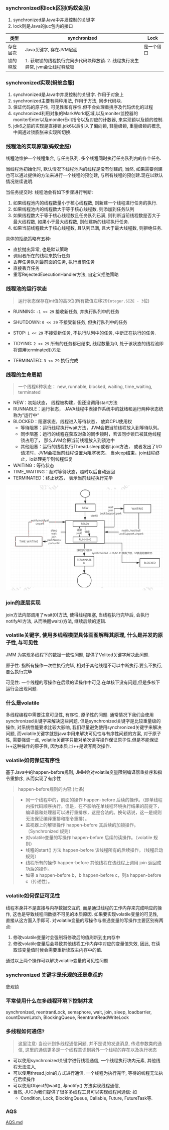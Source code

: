 ### synchronized和lock区别(蚂蚁金服)

1. synchronized是Java中并发控制的关键字
2. lock则是Java的juc包内的接口

| 类型     | synchronized                                                 | Lock       |
| -------- | ------------------------------------------------------------ | ---------- |
| 存在层次 | Java关键字, 存在JVM层面                                      | 是一个借口 |
| 锁的释放 | 1. 获取锁的线程执行完同步代码块释放锁. 2. 线程执行发生异常, jvm会让线程释放锁 |            |



### synchronized实现(蚂蚁金服)

1. synchronized是Java中并发控制的关键字. 作用于对象上
2. synchronized主要有两种用法, 作用于方法, 同步代码块. 
3. 保证代码的原子性, 可见性和有序性.但不会处理重排序及代码优化的过程
4. synchronized利用对象的MarkWorld区域,以及moniter监控器的moniterEnter以及moniterExit指令以及对应的计数器, 来实现锁以及锁的控制.
5. jdk6之前的实现是直接锁.jdk6以后引入了偏向锁, 轻量级锁, 重量级锁的概念, 中间通过锁膨胀来实现所切换.

### 线程池的实现原理(蚂蚁金服)

线程池维护一个线程集合, 与任务队列. 多个线程同时执行任务队列内的各个任务.

当线程池初始化时, 默认情况下线程池内的线程是没有创建的, 当然, 如果需要创建也可以通过提供的方法来进行一个线程的预创建, 与所有线程的预创建.现在以默认情况继续说明.

当任务提交时: 线程池会有如下步骤进行判断:

1. 如果线程池内的线程数量小于核心线程数, 则新建一个线程进行任务的执行.
2. 如果线程池内的线程数大于等于核心线程数, 则添加到任务队列
3. 如果线程数大于等于核心线程数且任务队列已满, 则判断当前线程数是否大于最大线程数, 如果小于最大线程数, 则创建新的线程执行任务.
4. 如果当前线程数大于核心线程数, 且队列已满, 且大于最大线程数, 则拒绝任务.

具体的拒绝策略有五种:

* 直接抛出异常, 也是默认策略
* 调用者所在的线程来执行任务
* 丢弃任务队列最前面的任务, 执行当前任务
* 直接丢弃任务
* 重写RejectedExecutionHandler方法, 自定义拒绝策略

### 线程池的运行状态

> 运行状态保存在int值的高3位(所有数值左移29`Integer.SIZE - 3`位)

* RUNNING:  `-1 << 29`  接收新任务, 并执行队列中的任务

* SHUTDOWN: `0 << 29` 不接受新任务, 但执行队列中的任务

* STOP: `1 << 29` 不接受新任务, 不执行队列中的任务, 中断正在执行的任务.

* TIDYING: `2 << 29` 所有的任务都已结束, 线程数量为0, 处于该状态的线程池即将调用terminated()方法

* TERMINATED: `3 << 29` 执行完成

### 线程的生命周期

> 一个线程6种状态： new, runnable, blocked, waiting, time\_waiting, terminated

* NEW：初始状态， 线程被构建，但还没调用start方法
* RUNNABLE：运行状态， JAVA线程中表操作系统中的就绪和运行两种状态统称为“运行中“
* BLOCKED：阻塞状态，线程进入等待状态， 放弃CPU使用权
    * 等待阻塞：运行线程执行wait方法，JVM会把当前线程放入到等待队列。
    * 同步阻塞：运行的线程在获取对象的同步锁时，若该同步锁已被其他线程锁占用了， 那么JVM会把当前线程放入到锁池中
    * 其他阻塞：运行的线程执行Thread.sleep或者t.join方法， 或者发出了I/O请求时，JVM会把当前线程设置为阻塞状态， 当sleep结束，join线程终止，io处理完毕则线程恢复
* WAITING：等待状态
* TIME\_WAITING：超时等待状态，超时以后自动返回
* TERMINATED：终止状态， 表示当前线程执行完毕

![image-20200309182528156](多线程高并发.assets/image-20200309182528156.png)

### 

###  join的底层实现

join方法内部调用了wait(0)方法, 使得线程阻塞, 当线程执行完毕后, 会执行notifyAll方法, 从而唤醒wait()方法, 继续后续的逻辑.

### volatile关键字, 使用多线程模型具体画图解释其原理, 什么是并发的原子性,与可见性

JMM 为实现多线程下的数据一致性问题, 提供了Volited关键字解决此问题.

原子性: 指所有操作一次性执行完毕, 相对于其他线程不可以中断执行.要么不执行, 要么执行完毕

可见性: 一个线程的写操作在后续的读操作中可见.在单核下没有问题,但是多核下运行会出现问题.

### 什么是volatile

多线程编程中需要注意可见性, 有序性, 原子性的问题. 通常情况下我们会使用synchronized关键字来解决这些问题, 但是synchronized关键字是比较重量级的操作, 对系统性能要求比较大影响, 我们尽量避免使用synchronized关键字来解决问题, 而volatile关键字就是java中用来解决可见性与有序性问题的方案, 对于原子性, 需要强调一点, volatile关键字只能对单次读写操作保证原子性.但是不能保证i++这种操作的原子性,  因为本质上i++是读写两次操作.

### volatile如何保证有序性

基于Java中的happen-before规则, JMM会对volatile变量限制编译器重排序和指令重排序, 从而实现了有序性

>  happen-before规则的内容:(七条)

> * 同一个线程中的，前面的操作 happen-before 后续的操作。（即单线程内按代码顺序执行。但是，在不影响在单线程环境执行结果的前提下，编译器和处理器可以进行重排序，这是合法的。换句话说，这一是规则无法保证编译重排和指令重排）。
> * 监视器上的解锁操作 happen-before 其后续的加锁操作。（Synchronized 规则）
> * 对volatile变量的写操作 happen-before 后续的读操作。（volatile 规则）
> * 线程的start() 方法 happen-before 该线程所有的后续操作。（线程启动规则）
> * 线程所有的操作 happen-before 其他线程在该线程上调用 join 返回成功后的操作。
> * 如果 a happen-before b，b happen-before c，则a happen-before c（传递性）。
>
> 

### volatile如何保证可见性

线程本身并不是直接与内存数据交互的, 而是通过线程的工作内存来完成响应的操作, 这也是导致线程间数据不可见的本质原因. 如果要实现volatile变量的可见性, 直接从这方面入手即可. 对volatile变量的写操作与普通变量的写操作主要区别有两点:

1. 修改volatile变量时会强制将修改后的值刷新到主内存中
2. 修改volatile变量后会导致其他线程工作内存中对应的变量值失效, 因此, 在读取该变量值时候会需要重新读取主内存中的值.

通过以上两个操作可以解决volatile变量的可见性问题

### synchronized 关键字是乐观的还是悲观的

悲观锁

### 平常使用什么在多线程环境下控制并发

synchronized, reentrantLock, semaphore, wait, join, sleep, loadbarrier, countDownLatch, BlockingQueue, ReentrantReadWriteLock

### 多线程如何通信?

> 这里注意: 当设计到多线程通信问题, 并不是说的发送消息, 传递参数类的通信, 这里的通信更多是一个线程意识到另外一个线程的存在以及执行状态

* 可以使用synchronized关键字进行线程通信, 一个线程执行块内元素, 其他线程无法进入, 
* 可以使用thread.join的方式进行通信, 一个线程为执行完毕, 等待的线程无法执行后续操作
* 可以使用Object的wait(), 与notify() 方法实现线程通信, 
* 当然, JUC为我们提供了很多多线程工具可以实现线程间通信: 如
    * Condition, Lock, BlockingQueue, Callable, Future, FutureTask等.

### AQS

 [AQS.md](../../并发编程/多线程基础/AQS.md) 

